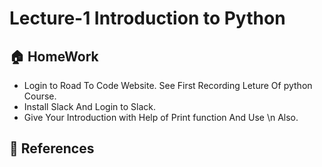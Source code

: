 # Lecture-1 Introduction to Python

## 🏠 HomeWork

* Login to Road To Code Website. See First Recording Leture Of python Course.
* Install Slack And Login to Slack.
* Give Your Introduction with Help of Print function And Use \n Also.


## 📖 References





